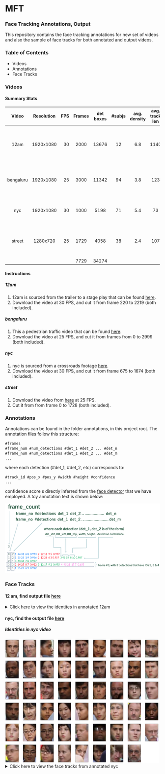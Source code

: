 # MFT
### Face Tracking Annotations, Output

This repository contains the face tracking annotations for new set of videos and also the sample of face tracks for both annotated and output videos.
### Table of Contents
  * Videos 
  * Annotations
  * Face Tracks
### Videos
#### Summary Stats
| Video         | Resolution |  FPS | Frames| det boxes| #subjs| avg. density|avg. track len| description|
| :----------: |:----------:| -----: |:----:|:----:|:----:       | :----:| :----:|:----:|
| 12am         |  1920x1080 |    30 | 2000  | 13676 | 12|       6.8   | 1140 | indoor, theater, eye-level, with shot changes, src: Washignton|
| bengaluru    | 1920x1080  |   25 | 3000  | 11342 | 94|        3.8   | 123 | outdoor, footpath, eye-level, shot changes, src: India|
| nyc          | 1920x1080  |    30 | 1000  | 5198 | 71|        5.4   | 73 | outdoor, crossroads, eye-level, single shot, src: NY|
| street       | 1280x720   |    25  | 1729 | 4058 | 38 |       2.4    | 107 | outdoor, street, below eye-level, single shot, src: Spain|
|              |            |        | 7729| 34274 |    |              |     |            |

#### Instructions
##### 12am
  1. 12am is sourced from the trailer to a stage play that can be found [here](https://www.youtube.com/watch?v=8f7MZAblHI4&ab&ab_channel=Ford%27sTheatre).
  2. Download the video at 30 FPS, and cut it from frame 220 to 2219 (both included).
##### bengaluru
  1. This a pedestrian traffic video that can be found [here](https://www.youtube.com/watch?v=oMJyrvHSGqY&ab_channel=GururajR).
  2. Download the video at 25 FPS, and cut it from frames from 0 to 2999 (both included).
##### nyc
  1. nyc is sourced from a crossroads footage [here](https://www.youtube.com/watch?v=ktKTPiOld1g&t=1s).
  2. Download the video at 30 FPS, and cut it from frame 675 to 1674 (both included).
##### street
  1. Download the video from [here](https://www.youtube.com/watch?v=6NBwbKMyzEE&ab_channel=101GreenLightTV) at 25 FPS.
  2. Cut it from from frame 0 to 1728 (both included).
     
### Annotations
Annotations can be found in the folder annotations, in this project root. The annotation files follow this structure:
```
#frames
#frame_num #num_detections #det_1 #det_2 ... #det_n
#frame_num #num_detections #det_1 #det_2 ... #det_m
...
```
where each detection (#det_1, #det_2, etc) corresponds to:
```
#track_id #pos_x #pos_y #width #height #confidence
...
```
confidence score s directly inferred from the [face detector][1] that we have employed.
A toy annotation text is shown below:
<p align="left">
  <img src="images/annotex.png" width=700>
</p>

###  Face Tracks
#### 12 am, find output file [here][2]

<details>
  <summary>Click here to view the identites in annotated 12am</summary>
 
   |  |   |   |
   |:----: | :----: | :----: |
   | <img src="images/12am/201_f.jpg" width=100 height=120> <details><summary>view samples from track </summary><img src="images/12am/201.png" width=320>  </details>  | <img src="images/12am/202_f.jpg" width=100 height=120> <details><summary>view samples from track </summary><img src="images/12am/202.png" width=320>  </details>    | <img src="images/12am/203_f.jpg" width=100 height=120> <details><summary>view samples from track </summary><img src="images/12am/203.png" width=320>  </details>   |
   | <img src="images/12am/204_f.jpg" width=100 height=120> <details><summary>view samples from track </summary><img src="images/12am/204.png" width=320>  </details>  | <img src="images/12am/205_f.jpg" width=100 height=120> <details><summary>view samples from track </summary><img src="images/12am/205.png" width=320>  </details>  | <img src="images/12am/206_f.jpg" width=100 height=120> <details><summary>view samples from track </summary><img src="images/12am/206.png" width=320>  </details>    |
   | <img src="images/12am/207_f.jpg" width=100 height=120> <details><summary>view samples from track </summary><img src="images/12am/207.png" width=320>  </details>   | <img src="images/12am/208_f.jpg" width=100 height=120> <details><summary>view samples from track </summary><img src="images/12am/208.png" width=320>  </details>     | <img src="images/12am/209_f.jpg" width=100 height=120> <details><summary>view samples from track </summary><img src="images/12am/209.png" width=320>  </details>  |
   | <img src="images/12am/210_f.jpg" width=100 height=120> <details><summary>view samples from track </summary><img src="images/12am/210.png" width=320>  </details>    | <img src="images/12am/211_f.jpg" width=100 height=120> <details><summary>view samples from track </summary><img src="images/12am/211.png" width=320>  </details>   | <img src="images/12am/212_f.jpg" width=100 height=120> <details><summary>view samples from track </summary><img src="images/12am/212.png" width=320>  </details>     |
</details>

#### nyc, find the output file [here][3]
##### Identities in nyc video
<img src="images/nyc/nyc_ids.png" width=500, height=400> 
<details>
  <summary>Click here to view the face tracks from annotated nyc</summary>
   <img src="images/nyc/nyc_tracs_2.png" width=800> 
   <img src="images/nyc/nyc_tracs_3.png" width=700> 
   <img src="images/nyc/nyc_tracs_4.png" width=700 > 
   <img src="images/nyc/nyc_tracs_5.png" width=700> 
   <img src="images/nyc/nyc_tracs_6.png" width=700> 
 
   [Go to Top][4]
 </details>
 
[1]: https://pypi.org/project/retinaface-pytorch/
[2]: https://www.youtube.com/watch?v=gszbhDlbv0E&list=PLVhDP9umWvqQA0YVloYnDTbUIVmG3YHnl&index=2&ab_channel=KiranChaitanya
[3]: nyc
[4]: #identities-in-nyc-video
